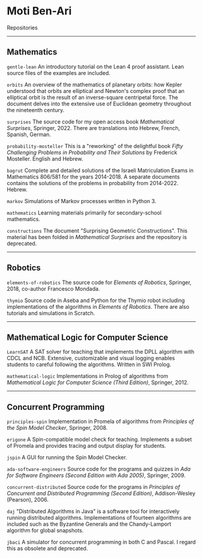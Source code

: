 ﻿# Moti Ben-Ari

Repositories

---

## Mathematics

`gentle-lean` An introductory tutorial on the Lean 4 proof assistant. Lean source files of the examples are included.

`orbits` An overview of the mathematics of planetary orbits: how Kepler understood that orbits are elliptical and Newton's complex proof that an elliptical orbit is the result of an inverse-square centripetal force. The document delves into the extensive use of Euclidean geometry throughout the nineteenth century.

`surprises` The source code for my open access book *Mathematical Surprises*, Springer, 2022. There are translations into Hebrew, French, Spanish, German.

`probability-mosteller` This is a "reworking" of the delightful book *Fifty Challenging Problems in Probability and Their Solutions* by Frederick Mosteller. English and Hebrew.

`bagrut` Complete and detailed solutions of the Israeli Matriculation Exams in Mathematics 806/581 for the years 2014-2018. A separate documents contains the solutions of the problems in probability from 2014-2022. Hebrew.

`markov` Simulations of Markov processes written in Python 3.

`mathematics` Learning materials primarily for secondary-school mathematics.

`constructions` The document "Surprising Geometric Constructions". This material has been folded in *Mathematical Surprises* and the repository is deprecated.

---

## Robotics

`elements-of-robotics` The source code for *Elements of Robotics*, Springer, 2018, co-author Francesco Mondada.

`thymio` Source code in Aseba and Python for the Thymio robot including implementations of the algorithms in *Elements of Robotics*. There are also tutorials and simulations in Scratch.

---

## Mathematical Logic for Computer Science

`LearnSAT` A SAT solver for teaching that implements the DPLL algorithm with CDCL and NCB. Extensive, customizable and visual logging enables students to careful following the algorithms. Written in SWI Prolog.

`mathematical-logic` Implementations in Prolog of algorithms from *Mathematical Logic for Computer Science (Third Edition)*, Springer, 2012.

---

## Concurrent Programming

`principles-spin` Implementation in Promela of algorithms from *Principles of the Spin Model Checker*, Springer, 2008.

`erigone` A Spin-compatible model check for teaching. Implements a subset of Promela and provides tracing and output display for students.

`jspin` A GUI for running the Spin Model Checker.

`ada-software-engineers` Source code for the programs and quizzes in *Ada for Software Engineers (Second Edition with Ada 2005)*, Springer, 2009.
   
`concurrent-distributed` Source code for the programs in *Principles of Concurrent and Distributed Programming (Second Edition)*, Addison-Wesley (Pearson), 2006. 

`daj` "Distributed Algorithms in Java" is a software tool for interactively running distributed algorithms. Implementations of fourteen algorithms are included such as the Byzantine Generals and the Chandy-Lamport algorithm for global snapshots.

`jbaci` A simulator for concurrent programming in both C and Pascal. I regard this as obsolete and deprecated.

